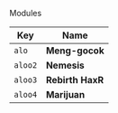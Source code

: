 
 Modules

| Key    | Name              | 
|--------|-------------------|
| `alo`  | **Meng-gocok**    | 
| `aloo2`| **Nemesis**       | 
| `aloo3`| **Rebirth HaxR**  | 
| `aloo4`| **Marijuan**      | |

